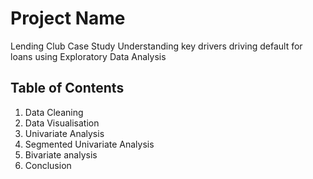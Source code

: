 # Project Name
Lending Club Case Study
Understanding key drivers driving default for loans using Exploratory Data Analysis

## Table of Contents

1. Data Cleaning
2. Data Visualisation
3. Univariate Analysis
4. Segmented Univariate Analysis
5. Bivariate analysis
6. Conclusion
